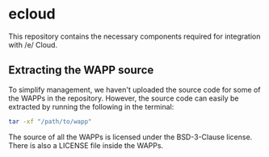# ecloud
This repository contains the necessary components required for integration with /e/ Cloud.

## Extracting the WAPP source
To simplify management, we haven't uploaded the source code for some of the WAPPs in the repository. However, the source code can easily be extracted by running the following in the terminal:

```sh
tar -xf "/path/to/wapp"
```

The source of all the WAPPs is licensed under the BSD-3-Clause license. There is also a LICENSE file inside the WAPPs.
